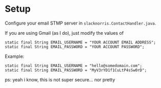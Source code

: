 # Setup

Configure your email STMP server in `slacknorris.ContactHandler.java`.

If you are using Gmail (as I do), just modify the values of

```
static final String EMAIL_USERNAME = "YOUR ACCOUNT EMAIL ADDRESS";
static final String EMAIL_PASSWORD = "YOUR ACCOUNT PASSWORD";
```

Example:

```
static final String EMAIL_USERNAME = "hello@somedomain.com";
static final String EMAIL_PASSWORD = "MyV3rYD1f1CuLtP4sSw0rD";
```

ps: yeah i know, this is not super secure... nor pretty